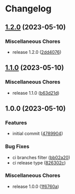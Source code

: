 # Changelog

## [1.2.0](https://github.com/siwon/release-please-test/compare/v1.1.0...v1.2.0) (2023-05-10)


### Miscellaneous Chores

* release 1.2.0 ([2dd4076](https://github.com/siwon/release-please-test/commit/2dd40767e9e5b27e7e17237f4dcf1167ffd99429))

## [1.1.0](https://github.com/siwon/release-please-test/compare/v1.0.0...v1.1.0) (2023-05-10)


### Miscellaneous Chores

* release 1.1.0 ([b63d21d](https://github.com/siwon/release-please-test/commit/b63d21df5af3e7c5e01a5621299a275b721da0e3))

## 1.0.0 (2023-05-10)


### Features

* initial commit ([4789904](https://github.com/siwon/release-please-test/commit/4789904d063b32091a0707a7326c221acab3fa39))


### Bug Fixes

* ci branches filter ([bb02a20](https://github.com/siwon/release-please-test/commit/bb02a20273d45540839f5c08b49ceab15a2e0e8c))
* ci release type ([826302c](https://github.com/siwon/release-please-test/commit/826302cb138359888cd8087cc49f90af86ec4bb9))


### Miscellaneous Chores

* release 1.0.0 ([1f6760a](https://github.com/siwon/release-please-test/commit/1f6760a3a6f8a939aa668c11091a5b06b649501b))
